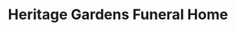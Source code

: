 ---
title: "Heritage Gardens Funeral Home"
url: /niceville/heritage-gardens-funeral-home/
shop: Bestattungen
---